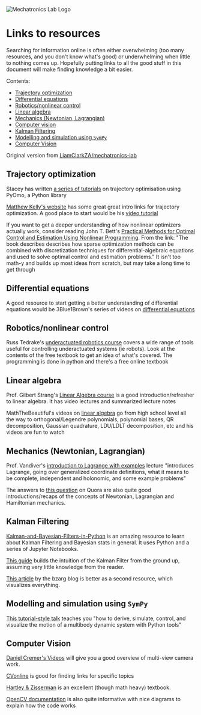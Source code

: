 ![Mechatronics Lab Logo](http://www.mechatronics.uct.ac.za/sites/default/files/mechatronics_logo_color_0.png)


# Links to resources
Searching for information online is often either overwhelming (too many resources, and you don't know what's good) or underwhelming when little to nothing comes up. Hopefully putting links to all the good stuff in this document will make finding knowledge a bit easier.

Contents:

- [Trajectory optimization](#trajectory-optimization)
- [Differential equations](#differential-equations)
- [Robotics/nonlinear control](#roboticsnonlinear-control)
- [Linear algebra](#linear-algebra)
- [Mechanics (Newtonian, Lagrangian)](#mechanics-newtonian-lagrangian)
- [Computer vision](#computer-vision)
- [Kalman Filtering](#kalman-filtering)
- [Modelling and simulation using `SymPy`](#modelling-and-simulation-using-sympy)
- [Computer Vision](#computer-vision)

Original version from [LiamClarkZA/mechatronics-lab](https://github.com/LiamClarkZA/mechatronics-lab)


## Trajectory optimization
Stacey has written [a series of tutorials](https://github.com/UCTMechatronics/pyomo_tutorials) on trajectory optimisation using PyOmo, a Python library

[Matthew Kelly's website](http://www.matthewpeterkelly.com/index.html) has some great great intro links for trajectory optimization. A good place to start would be his [video tutorial](https://www.youtube.com/watch?v=wlkRYMVUZTs)

If you want to get a deeper understanding of how nonlinear optimizers actually work, consider reading John T. Bett's [Practical Methods for Optimal Control and Estimation Using Nonlinear Programming](https://epubs.siam.org/doi/book/10.1137/1.9780898718577). From the link: "The book describes describes how sparse optimization methods can be combined with discretization techniques for differential-algebraic equations and used to solve optimal control and estimation problems." It isn't too math-y and builds up most ideas from scratch, but may take a long time to get through


## Differential equations
A good resource to start getting a better understanding of differential equations would be 3Blue1Brown's series of videos on [differential equations](https://www.youtube.com/playlist?list=PLZHQObOWTQDNPOjrT6KVlfJuKtYTftqH6)


## Robotics/nonlinear control
Russ Tedrake's [underactuated robotics course](http://underactuated.csail.mit.edu/underactuated.html) covers a wide range of tools useful for controlling underactuated systems (ie robots). Look at the contents of the free textbook to get an idea of what's covered. The programming is done in python and there's a free online textbook


## Linear algebra
Prof. Gilbert Strang's [Linear Algebra course](https://ocw.mit.edu/courses/mathematics/18-06sc-linear-algebra-fall-2011/index.htm) is a good introduction/refresher to linear algebra. It has video lectures and summarized lecture notes

MathTheBeautiful's videos on [linear algebra](https://www.youtube.com/playlist?list=PLlXfTHzgMRULZfrNCrrJ7xDcTjGr633mm) go from high school level all the way to orthogonal/Legendre polynomials, polynomial bases, QR decomposition, Gaussian quadrature, LDU/LDLT decomposition, etc and his videos are fun to watch


## Mechanics (Newtonian, Lagrangian)
Prof. Vandiver's [introduction to Lagrange with examples](https://ocw.mit.edu/courses/mechanical-engineering/2-003sc-engineering-dynamics-fall-2011/lagrange-equations/lecture-15-introduction-to-lagrange-with-examples/) lecture "introduces Lagrange, going over generalized coordinate definitions, what it means to be complete, independent and holonomic, and some example problems"

The answers to [this question](https://www.quora.com/What-is-the-comparison-among-Newtonian-Lagrangian-Hamiltonian-and-quantum-mechanics) on Quora are also quite good introductions/recaps of the concepts of Newtonian, Lagrangian and Hamiltonian mechanics.


## Kalman Filtering
[Kalman-and-Bayesian-Filters-in-Python](https://github.com/rlabbe/Kalman-and-Bayesian-Filters-in-Python) is an amazing resource to learn about Kalman Filtering and Bayesian stats in general. It uses Python and a series of Jupyter Notebooks.

[This guide](https://home.wlu.edu/~levys/kalman_tutorial/) builds the intuition of the Kalman Filter from the ground up, assuming very little knowledge from the reader.

[This article](https://www.bzarg.com/p/how-a-kalman-filter-works-in-pictures/) by the bzarg blog is better as a second resource, which visualizes everything.


## Modelling and simulation using `SymPy`
[This tutorial-style talk](https://www.youtube.com/watch?v=r4piIKV4sDw) teaches you "how to derive, simulate, control, and visualize the motion of a multibody dynamic system with Python tools"

## Computer Vision
[Daniel Cremer's Videos](https://www.youtube.com/watch?v=RDkwklFGMfo) will give you a good overview of multi-view camera work. 

[CVonline](http://homepages.inf.ed.ac.uk/rbf/CVonline/) is good for finding links for specific topics

[Hartley & Zisserman](https://www.cambridge.org/core/books/multiple-view-geometry-in-computer-vision/0B6F289C78B2B23F596CAA76D3D43F7A) is an excellent (though math heavy) textbook.

[OpenCV documentation](https://docs.opencv.org/3.4/dc/dbb/tutorial_py_calibration.html) is also quite informative with nice diagrams to explain how the code works
